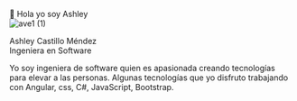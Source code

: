 

👋 Hola yo soy Ashley  
![ave1 (1)](https://user-images.githubusercontent.com/84288934/131752442-cf4be3ad-b1cb-4a7a-b44d-4926132995a7.png)



Ashley Castillo Méndez             
Ingeniera en Software 

Yo soy ingeniera de software quien es apasionada creando tecnologías para elevar a las personas. 
Algunas tecnologías que yo disfruto trabajando con Angular, css, C#, JavaScript, Bootstrap.




